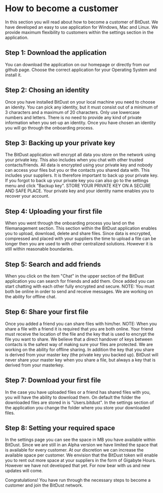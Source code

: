 # How to become a customer

In this section you will read about how to become a customer of BitDust. We have developed an easy to use application for
Windows, Mac and Linux. We provide maximum flexibility to customers within the settings section in the application. 

## Step 1: Download the application

You can download the application on our homepage or directly from our github page. Choose the correct application for your
Operating System and install it.

## Step 2: Chosing an identity

Once you have installed BitDust on your local machine you need to choose an idenity. You can pick any identity, but it must
consist out of a minimum of 3 characters and a maximum of 20 characters. Only use lowercase numbers and letters. There is no need
to provide any kind of private information when you set-up an identity. Once you have chosen an identity you will go through the
onboarding process.

## Step 3: Backing up your private key

The BitDust application will encrypt all data you store on the network using your private key. This also includes when you chat
with other trusted contacts/friends. All data is encrypted using your private key and nobody can access your files but you or
the contacts you shared data with. This includes your suppliers. It is therefore important to back up your private key. If you forgot
to back up your private key you can also go to the settings menu and click "Backup key". STORE YOUR PRIVATE KEY ON A SECURE AND SAFE
PLACE. Your private key and your identity name enables you to recover your account. 

## Step 4: Uploading your first file

When you went through the onboarding process you land on the filemanagement section. This section within the BitDust application 
enables you to upload, download, delete and share files. Since data is encrypted, compressed and placed with your suppliers the time
to upload a file can be longer then you are used to with other centralized solutions. However it is still within reasonable boundaries.

## Step 5: Search and add friends

When you click on the item "Chat" in the upper section of the BitDust application you can search for friends and add them. Once added
you can start chatting with each other fully encrypted and secure. NOTE: You must both be online in order to send and receive messages.
We are working on the ability for offline chat. 

## Step 6: Share your first file

Once you added a friend you can share files with him/her. NOTE: When you share a file with a friend it is required that you are both 
online. Your friend must receive the location of the file and the key that is used to encrypt the file you want to share. We believe
that a direct handover of keys between contacts is the safest way of making sure your files are protected. We are working on the 
ability for offline sharing. In addition the key that you share is derived from your master key (the private key you backed up). 
BitDust will never share your master key when you share a file, but always a key that is derived from your masterkey.

## Step 7: Download your first file

In the case you have uploaded files or a friend has shared files with you, you will have the ability to download them. On default the 
folder the downloaded files are stored in is "Users\.bitdust". In the settings section of the application you change the folder where
you store your downloaded files.

## Step 8: Setting your required space

In the settings page you can see the space in MB you have available within BitDust. Since we are still in an Alpha version we have 
limited the space that is available for every customer. At our discretion we can increase the available space per customer. 
We envision that the BitDust token will enable you to rent out more space at your suppliers in the form of Gigabyte Hours. However
we have not developed that yet. For now bear with us and new updates will come.

Congratulations! You have run through the necessary steps to become a customer and join the BitDust network. 


